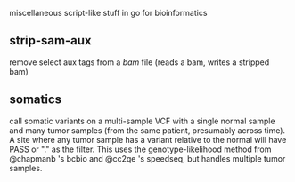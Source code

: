 miscellaneous script-like stuff in go for bioinformatics

strip-sam-aux
-------------

remove select aux tags from a *bam* file (reads a bam, writes a stripped bam)

somatics
--------

call somatic variants on a multi-sample VCF with a single normal sample and many tumor samples (from the same patient, presumably across time).
A site where any tumor sample has a variant relative to the normal will have PASS or "." as the filter. This uses
the genotype-likelihood method from @chapmanb 's bcbio and @cc2qe 's speedseq, but handles multiple tumor samples.


